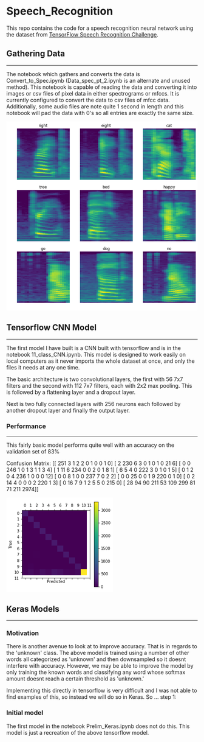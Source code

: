 # Speech_Recognition

This repo contains the code for a speech recognition neural network using the dataset from [TensorFlow Speech Recognition Challenge](https://www.kaggle.com/c/tensorflow-speech-recognition-challenge).

## Gathering Data
****
The notebook which gathers and converts the data is Convert_to_Spec.ipynb (Data_spec_pt_2.ipynb is an alternate and unused method). This notebook is capable of reading the data and converting it into images or csv files of pixel data in either spectrograms or mfccs. It is currently configured to convert the data to csv files of mfcc data. Additionally, some audio files are note quite 1 second in length and this notebook will pad the data with 0's so all entries are exactly the same size.

![alt-text](/mfcc.png)

## Tensorflow CNN Model
****
The first model I have built is a CNN built with tensorflow and is in the notebook 11_class_CNN.ipynb. This model is designed to work easily on local computers as it never imports the whole dataset at once, and only the files it needs at any one time.

The basic architecture is two convolutional layers, the first with 56 7x7 filters and the second with 112 7x7 filters, each with 2x2 max pooling. This is followed by a flattening layer and a dropout layer.

Next is two fully connected layers with 256 neurons each followed by another dropout layer and finally the output layer.

### Performance
****
This fairly basic model performs quite well with an accuracy on the validation set of 83%


Confusion Matrix:
[[ 251    3    1    2    2    0    1    0    0    1    0]
 [   2  230    6    3    0    1    0    1    0   21    6]
 [   0    0  246    1    0    1    3    1    1    3    4]
 [   1   11    6  234    0    0    2    0    1    8    1]
 [   6    5    4    0  222    3    0    1    0    1    5]
 [   0    1    2    0    4  236    1    0    0    0   12]
 [   0    0    8    1    0    0  237    7    0    2    2]
 [   0    0   25    0    0    1    9  220    0    1    0]
 [   0    2   14    4    0    0    0    2  220    1    3]
 [   0   16    7    9    1    2    5    5    0  215    0]
 [  28   94   90  211   53  109  299   81   71  211 2974]]
 
 ![alt-text](/confusion.png)
 
 
## Keras Models
****
### Motivation
There is another avenue to look at to improve accuracy. That is in regards to the 'unknown' class. The above model is trained using a number of other words all categorized as 'unknown' and then downsampled so it doesnt interfere with accuracy. However, we may be able to improve the model by only training the known words and classifying any word whose softmax amount doesnt reach a certain threshold as 'unknown.'

Implementing this directly in tensorflow is very difficult and I was not able to find examples of this, so instead we will do so in Keras. So ... step 1:

### Initial model
The first model in the notebook Prelim_Keras.ipynb does not do this. This model is just a recreation of the above tensorflow model.
